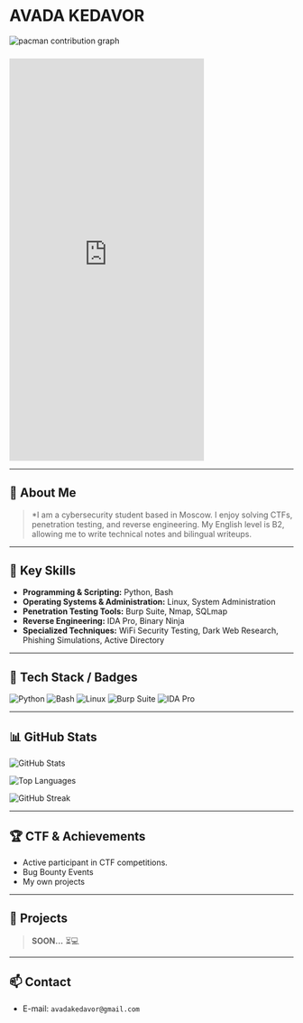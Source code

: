 # AVADA KEDAVOR

<picture>
  <source media="(prefers-color-scheme: dark)" srcset="https://raw.githubusercontent.com/Avada-Kedavor/Avada-Kedavor/output/pacman-contribution-graph-dark.svg">
  <source media="(prefers-color-scheme: light)" srcset="https://raw.githubusercontent.com/Avada-Kedavor/Avada-Kedavor/output/pacman-contribution-graph.svg">
  <img alt="pacman contribution graph" src="https://raw.githubusercontent.com/Avada-Kedavor/Avada-Kedavor/output/pacman-contribution-graph.svg">
</picture>

###

<iframe src="https://assets.pinterest.com/ext/embed.html?id=15410823721959571" height="713" width="345" frameborder="0" scrolling="no" ></iframe>

---

## 👋 About Me

> *I am a cybersecurity student based in Moscow. I enjoy solving CTFs, penetration testing, and reverse engineering. My English level is B2, allowing me to write technical notes and bilingual writeups.

---

## 🔑 Key Skills

* **Programming & Scripting:** Python, Bash
* **Operating Systems & Administration:** Linux, System Administration
* **Penetration Testing Tools:** Burp Suite, Nmap, SQLmap
* **Reverse Engineering:** IDA Pro, Binary Ninja
* **Specialized Techniques:** WiFi Security Testing, Dark Web Research, Phishing Simulations, Active Directory

---

## 🧰 Tech Stack / Badges

![Python](https://img.shields.io/badge/Python-3776AB?style=for-the-badge\&logo=python\&logoColor=white)
![Bash](https://img.shields.io/badge/Bash-4EAA25?style=for-the-badge\&logo=gnu-bash\&logoColor=white)
![Linux](https://img.shields.io/badge/Linux-FCC624?style=for-the-badge\&logo=linux\&logoColor=black)
![Burp Suite](https://img.shields.io/badge/BurpSuite-orange?style=for-the-badge\&logo=burpsuite\&logoColor=white)
![IDA Pro](https://img.shields.io/badge/IDAPro-000000?style=for-the-badge\&logo=ida\&logoColor=white)

---

## 📊 GitHub Stats

![GitHub Stats](https://github-readme-stats.vercel.app/api?username=Avada-Kedavor\&show_icons=true\&theme=radical)

![Top Languages](https://github-readme-stats.vercel.app/api/top-langs/?username=Avada-Kedavor\&layout=compact\&theme=radical)

![GitHub Streak](https://github-readme-streak-stats.herokuapp.com/?user=Avada-Kedavor\&theme=radical)

---

## 🏆 CTF & Achievements

* Active participant in CTF competitions.
* Bug Bounty Events
* My own projects

---

## 📂 Projects

> **SOON...** ⏳💻
---

## 📫 Contact

* E-mail: `avadakedavor@gmail.com`
